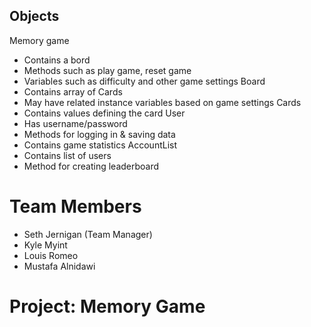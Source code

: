 ## Objects

Memory game
- Contains a bord
- Methods such as play game, reset game
- Variables such as difficulty and other game settings
Board
- Contains array of Cards
- May have related instance variables based on game settings
Cards
- Contains values defining the card
User
- Has username/password
- Methods for logging in & saving data
- Contains game statistics
AccountList
- Contains list of users
- Method for creating leaderboard

# Team Members
- Seth Jernigan (Team Manager)
- Kyle Myint
- Louis Romeo
- Mustafa Alnidawi

# Project: Memory Game
